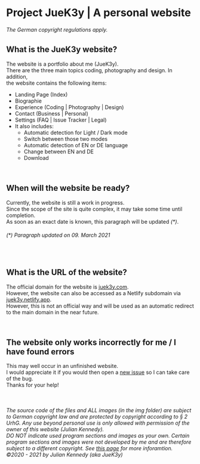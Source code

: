 # Project JueK3y | A personal website

###### _The German copyright regulations apply._

## What is the JueK3y website?
The website is a portfolio about me (JueK3y). 
<br>There are the three main topics coding, photography and design. In addition,
<br>the website contains the following items:
- Landing Page (Index)
- Biographie
- Experience (Coding | Photography | Design)
- Contact (Business | Personal)
- Settings (FAQ | Issue Tracker | Legal)
- It also includes:
  - Automatic detection for Light / Dark mode
  - Switch between those two modes
  - Automatic detection of EN or DE language
  - Change between EN and DE
  - Download
<br>

## When will the website be ready?
Currently, the website is still a work in progress.
<br>Since the scope of the site is quite complex, it may take some time until completion.
<br>As soon as an exact date is known, this paragraph will be updated _(*)_. 
###### _(*) Paragraph updated on 09. March 2021_
<br>

## What is the URL of the website?
The official domain for the website is [juek3y.com](https://juek3y.com).
<br>However, the website can also be accessed as a Netlify subdomain via [juek3y.netlify.app](https://juek3y.netlify.app).
<br>However, this is not an official way and will be used as an automatic redirect to the main domain in the near future.

<br>

## The website only works incorrectly for me / I have found errors
This may well occur in an unfinished website.
<br>I would appreciate it if you would then open a [new issue](https://github.com/JueK3y/juek3y.com/issues/new) so I can take care of the bug.
<br>Thanks for your help!

<br>


###### _The source code of the files and ALL images (in the img folder) are subject to German copyright law and are protected by copyright according to § 2 UrhG. Any use beyond personal use is only allowed with permission of the owner of this website (Julian Kennedy).<br>DO NOT indicate used program sections and images as your own. Certain program sections and images were not developed by me and are therefore subject to a different copyright. See [this page](https://juek3y.com/de/settings#urheberrecht) for more inforamtion. <br>©2020 - 2021 by Julian Kennedy (aka JueK3y)_
